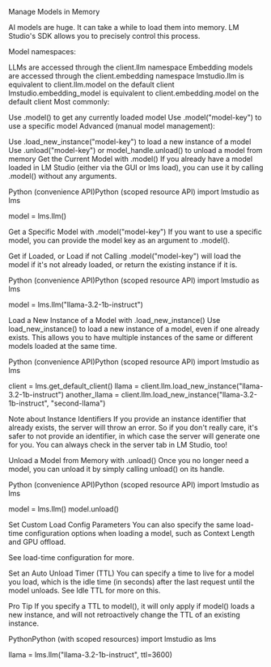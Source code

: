 Manage Models in Memory

AI models are huge. It can take a while to load them into memory. LM Studio's SDK allows you to precisely control this process.

Model namespaces:

LLMs are accessed through the client.llm namespace
Embedding models are accessed through the client.embedding namespace
lmstudio.llm is equivalent to client.llm.model on the default client
lmstudio.embedding_model is equivalent to client.embedding.model on the default client
Most commonly:

Use .model() to get any currently loaded model
Use .model("model-key") to use a specific model
Advanced (manual model management):

Use .load_new_instance("model-key") to load a new instance of a model
Use .unload("model-key") or model_handle.unload() to unload a model from memory
Get the Current Model with .model()
If you already have a model loaded in LM Studio (either via the GUI or lms load), you can use it by calling .model() without any arguments.

Python (convenience API)Python (scoped resource API)
import lmstudio as lms

model = lms.llm()

Get a Specific Model with .model("model-key")
If you want to use a specific model, you can provide the model key as an argument to .model().

Get if Loaded, or Load if not
Calling .model("model-key") will load the model if it's not already loaded, or return the existing instance if it is.

Python (convenience API)Python (scoped resource API)
import lmstudio as lms

model = lms.llm("llama-3.2-1b-instruct")

Load a New Instance of a Model with .load_new_instance()
Use load_new_instance() to load a new instance of a model, even if one already exists. This allows you to have multiple instances of the same or different models loaded at the same time.

Python (convenience API)Python (scoped resource API)
import lmstudio as lms

client = lms.get_default_client()
llama = client.llm.load_new_instance("llama-3.2-1b-instruct")
another_llama = client.llm.load_new_instance("llama-3.2-1b-instruct", "second-llama")

Note about Instance Identifiers
If you provide an instance identifier that already exists, the server will throw an error. So if you don't really care, it's safer to not provide an identifier, in which case the server will generate one for you. You can always check in the server tab in LM Studio, too!

Unload a Model from Memory with .unload()
Once you no longer need a model, you can unload it by simply calling unload() on its handle.

Python (convenience API)Python (scoped resource API)
import lmstudio as lms

model = lms.llm()
model.unload()

Set Custom Load Config Parameters
You can also specify the same load-time configuration options when loading a model, such as Context Length and GPU offload.

See load-time configuration for more.

Set an Auto Unload Timer (TTL)
You can specify a time to live for a model you load, which is the idle time (in seconds) after the last request until the model unloads. See Idle TTL for more on this.

Pro Tip
If you specify a TTL to model(), it will only apply if model() loads a new instance, and will not retroactively change the TTL of an existing instance.

PythonPython (with scoped resources)
import lmstudio as lms

llama = lms.llm("llama-3.2-1b-instruct", ttl=3600)

